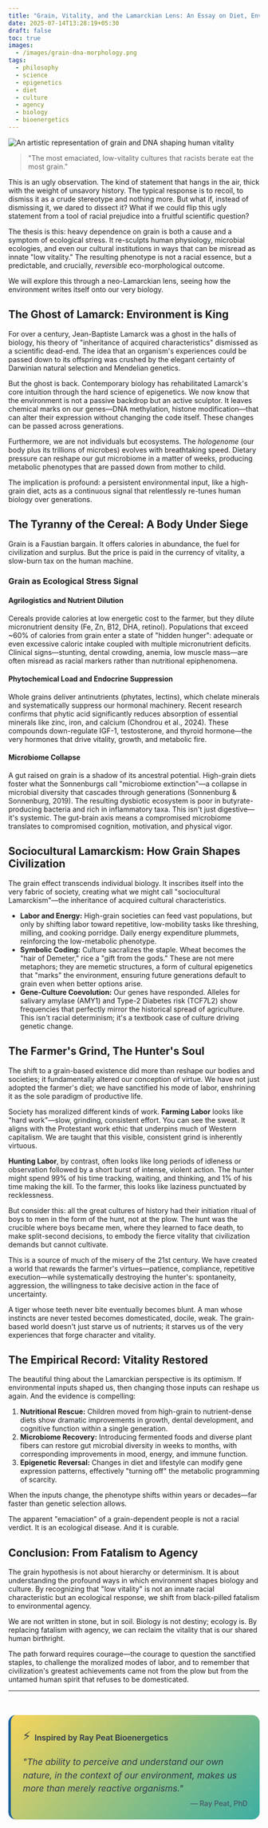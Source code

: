 ```yaml
---
title: "Grain, Vitality, and the Lamarckian Lens: An Essay on Diet, Environment, and Cultural Morphology"
date: 2025-07-14T13:28:19+05:30
draft: false
toc: true
images:
  - /images/grain-dna-morphology.png
tags:
  - philosophy
  - science
  - epigenetics
  - diet
  - culture
  - agency
  - biology
  - bioenergetics
---
```


<!-- Image Prompt: Header Image - An artistic, conceptual image blending imagery of wheat/grain, a DNA helix, and the silhouette of a human form, suggesting environmental inputs sculpting biology. -->
![An artistic representation of grain and DNA shaping human vitality](/images/grain-dna-morphology.png)

> "The most emaciated, low-vitality cultures that racists berate eat the most grain."

This is an ugly observation. The kind of statement that hangs in the air, thick with the weight of unsavory history. The typical response is to recoil, to dismiss it as a crude stereotype and nothing more. But what if, instead of dismissing it, we dared to dissect it? What if we could flip this ugly statement from a tool of racial prejudice into a fruitful scientific question?

The thesis is this: heavy dependence on grain is both a cause and a symptom of ecological stress. It re-sculpts human physiology, microbial ecologies, and even our cultural institutions in ways that can be misread as innate "low vitality." The resulting phenotype is not a racial essence, but a predictable, and crucially, *reversible* eco-morphological outcome.

We will explore this through a neo-Lamarckian lens, seeing how the environment writes itself onto our very biology.

## The Ghost of Lamarck: Environment is King

For over a century, Jean-Baptiste Lamarck was a ghost in the halls of biology, his theory of "inheritance of acquired characteristics" dismissed as a scientific dead-end. The idea that an organism's experiences could be passed down to its offspring was crushed by the elegant certainty of Darwinian natural selection and Mendelian genetics.

But the ghost is back. Contemporary biology has rehabilitated Lamarck's core intuition through the hard science of epigenetics. We now know that the environment is not a passive backdrop but an active sculptor. It leaves chemical marks on our genes—DNA methylation, histone modification—that can alter their expression without changing the code itself. These changes can be passed across generations.

Furthermore, we are not individuals but ecosystems. The *hologenome* (our body plus its trillions of microbes) evolves with breathtaking speed. Dietary pressure can reshape our gut microbiome in a matter of weeks, producing metabolic phenotypes that are passed down from mother to child.

The implication is profound: a persistent environmental input, like a high-grain diet, acts as a continuous signal that relentlessly re-tunes human biology over generations.

## The Tyranny of the Cereal: A Body Under Siege

Grain is a Faustian bargain. It offers calories in abundance, the fuel for civilization and surplus. But the price is paid in the currency of vitality, a slow-burn tax on the human machine.

### Grain as Ecological Stress Signal

#### Agrilogistics and Nutrient Dilution

Cereals provide calories at low energetic cost to the farmer, but they dilute micronutrient density (Fe, Zn, B12, DHA, retinol). Populations that exceed ~60% of calories from grain enter a state of "hidden hunger": adequate or even excessive caloric intake coupled with multiple micronutrient deficits. Clinical signs—stunting, dental crowding, anemia, low muscle mass—are often misread as racial markers rather than nutritional epiphenomena.

#### Phytochemical Load and Endocrine Suppression

Whole grains deliver antinutrients (phytates, lectins), which chelate minerals and systematically suppress our hormonal machinery. Recent research confirms that phytic acid significantly reduces absorption of essential minerals like zinc, iron, and calcium (Chondrou et al., 2024). These compounds down-regulate IGF-1, testosterone, and thyroid hormone—the very hormones that drive vitality, growth, and metabolic fire.

#### Microbiome Collapse

A gut raised on grain is a shadow of its ancestral potential. High-grain diets foster what the Sonnenburgs call "microbiome extinction"—a collapse in microbial diversity that cascades through generations (Sonnenburg & Sonnenburg, 2019). The resulting dysbiotic ecosystem is poor in butyrate-producing bacteria and rich in inflammatory taxa. This isn't just digestive—it's systemic. The gut-brain axis means a compromised microbiome translates to compromised cognition, motivation, and physical vigor.

## Sociocultural Lamarckism: How Grain Shapes Civilization

The grain effect transcends individual biology. It inscribes itself into the very fabric of society, creating what we might call "sociocultural Lamarckism"—the inheritance of acquired cultural characteristics.

- **Labor and Energy:** High-grain societies can feed vast populations, but only by shifting labor toward repetitive, low-mobility tasks like threshing, milling, and cooking porridge. Daily energy expenditure plummets, reinforcing the low-metabolic phenotype.
- **Symbolic Coding:** Culture sacralizes the staple. Wheat becomes the "hair of Demeter," rice a "gift from the gods." These are not mere metaphors; they are memetic structures, a form of cultural epigenetics that "marks" the environment, ensuring future generations default to grain even when better options arise.
- **Gene-Culture Coevolution:** Our genes have responded. Alleles for salivary amylase (AMY1) and Type-2 Diabetes risk (TCF7L2) show frequencies that perfectly mirror the historical spread of agriculture. This isn't racial determinism; it's a textbook case of culture driving genetic change.

## The Farmer's Grind, The Hunter's Soul

The shift to a grain-based existence did more than reshape our bodies and societies; it fundamentally altered our conception of virtue. We have not just adopted the farmer's diet; we have sanctified his mode of labor, enshrining it as the sole paradigm of productive life.

Society has moralized different kinds of work. **Farming Labor** looks like "hard work"—slow, grinding, consistent effort. You can see the sweat. It aligns with the Protestant work ethic that underpins much of Western capitalism. We are taught that this visible, consistent grind is inherently virtuous.

**Hunting Labor**, by contrast, often looks like long periods of idleness or observation followed by a short burst of intense, violent action. The hunter might spend 99% of his time tracking, waiting, and thinking, and 1% of his time making the kill. To the farmer, this looks like laziness punctuated by recklessness.

But consider this: all the great cultures of history had their initiation ritual of boys to men in the form of the hunt, not at the plow. The hunt was the crucible where boys became men, where they learned to face death, to make split-second decisions, to embody the fierce vitality that civilization demands but cannot cultivate.

This is a source of much of the misery of the 21st century. We have created a world that rewards the farmer's virtues—patience, compliance, repetitive execution—while systematically destroying the hunter's: spontaneity, aggression, the willingness to take decisive action in the face of uncertainty.

A tiger whose teeth never bite eventually becomes blunt. A man whose instincts are never tested becomes domesticated, docile, weak. The grain-based world doesn't just starve us of nutrients; it starves us of the very experiences that forge character and vitality.

## The Empirical Record: Vitality Restored

The beautiful thing about the Lamarckian perspective is its optimism. If environmental inputs shaped us, then changing those inputs can reshape us again. And the evidence is compelling:

1. **Nutritional Rescue:** Children moved from high-grain to nutrient-dense diets show dramatic improvements in growth, dental development, and cognitive function within a single generation.
2. **Microbiome Recovery:** Introducing fermented foods and diverse plant fibers can restore gut microbial diversity in weeks to months, with corresponding improvements in mood, energy, and immune function.
3. **Epigenetic Reversal:** Changes in diet and lifestyle can modify gene expression patterns, effectively "turning off" the metabolic programming of scarcity.

When the inputs change, the phenotype shifts within years or decades—far faster than genetic selection allows.

The apparent "emaciation" of a grain-dependent people is not a racial verdict. It is an ecological disease. And it is curable.

## Conclusion: From Fatalism to Agency

The grain hypothesis is not about hierarchy or determinism. It is about understanding the profound ways in which environment shapes biology and culture. By recognizing that "low vitality" is not an innate racial characteristic but an ecological response, we shift from black-pilled fatalism to environmental agency.

We are not written in stone, but in soil. Biology is not destiny; ecology is. By replacing fatalism with agency, we can reclaim the vitality that is our shared human birthright.

The path forward requires courage—the courage to question the sanctified staples, to challenge the moralized modes of labor, and to remember that civilization's greatest achievements came not from the plow but from the untamed human spirit that refuses to be domesticated.

---

<div id="ray-peat-homage" class="ray-peat-tribute">
  <div class="tribute-content">
    <div class="tribute-header">
      <div class="energy-symbol">⚡</div>
      <span class="tribute-text">Inspired by Ray Peat Bioenergetics</span>
    </div>
    <div class="tribute-quote" id="peat-quote">
      "The ability to perceive and understand our own nature, in the context of our environment, makes us more than merely reactive organisms."
    </div>
    <div class="tribute-attribution">— Ray Peat, PhD</div>
  </div>
</div>

<style>
.ray-peat-tribute {
  margin: 3rem 0 2rem 0;
  padding: 1.5rem;
  background: linear-gradient(135deg, #f6d55c 0%, #3caea3 100%);
  border-radius: 15px;
  border-left: 5px solid #20639b;
  position: relative;
  overflow: hidden;
  color: #2d3748;
}

.ray-peat-tribute::before {
  content: '';
  position: absolute;
  top: 0;
  left: 0;
  right: 0;
  bottom: 0;
  background: url('data:image/svg+xml,<svg xmlns="http://www.w3.org/2000/svg" viewBox="0 0 100 100"><defs><pattern id="bio-pattern" width="20" height="20" patternUnits="userSpaceOnUse"><circle cx="10" cy="10" r="2" fill="rgba(255,255,255,0.1)"/></pattern></defs><rect width="100" height="100" fill="url(%23bio-pattern)"/></svg>');
  opacity: 0.3;
}

.tribute-content {
  position: relative;
  z-index: 1;
}

.tribute-header {
  display: flex;
  align-items: center;
  gap: 0.5rem;
  margin-bottom: 1rem;
}

.energy-symbol {
  font-size: 1.5rem;
  animation: energyPulse 2s ease-in-out infinite;
}

.tribute-text {
  font-weight: 600;
  font-size: 1rem;
  color: #2d3748;
}

.tribute-quote {
  font-style: italic;
  font-size: 1.1rem;
  line-height: 1.5;
  margin-bottom: 0.5rem;
  color: #2d3748;
  transition: opacity 0.3s ease;
}

.tribute-attribution {
  font-size: 0.9rem;
  font-weight: 500;
  color: #4a5568;
  text-align: right;
}

@keyframes energyPulse {
  0%, 100% { 
    transform: scale(1); 
    filter: brightness(1); 
  }
  50% { 
    transform: scale(1.2); 
    filter: brightness(1.3);
  }
}

.ray-peat-tribute:hover .energy-symbol {
  animation-duration: 1s;
}

@media (max-width: 768px) {
  .ray-peat-tribute {
    margin: 2rem 0 1.5rem 0;
    padding: 1rem;
  }
  
  .tribute-quote {
    font-size: 1rem;
  }
}
</style>

<script>
document.addEventListener('DOMContentLoaded', function() {
  const quotes = [
    "The ability to perceive and understand our own nature, in the context of our environment, makes us more than merely reactive organisms.",
    "The organism's response to stress is a creative process, not merely a mechanical reaction.",
    "Energy and structure are intimately related. The quality of energy determines the quality of adaptation.",
    "The environment doesn't just surround us; it permeates us and becomes part of our biological identity."
  ];
  
  const quoteElement = document.getElementById('peat-quote');
  let currentQuoteIndex = 0;
  
  function rotateQuote() {
    quoteElement.style.opacity = '0';
    
    setTimeout(() => {
      currentQuoteIndex = (currentQuoteIndex + 1) % quotes.length;
      quoteElement.textContent = quotes[currentQuoteIndex];
      quoteElement.style.opacity = '1';
    }, 300);
  }
  
  // Rotate quote every 8 seconds
  setInterval(rotateQuote, 8000);
  
  // Add click event to manually rotate
  document.querySelector('.ray-peat-tribute').addEventListener('click', rotateQuote);
});
</script> 